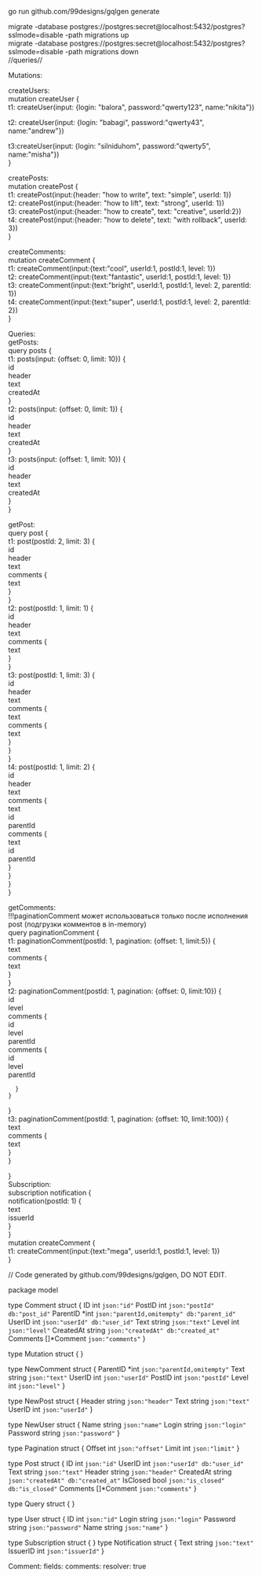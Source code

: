 go run github.com/99designs/gqlgen generate  

migrate -database postgres://postgres:secret@localhost:5432/postgres?sslmode=disable -path migrations up  
migrate -database postgres://postgres:secret@localhost:5432/postgres?sslmode=disable -path migrations down  
//queries//

Mutations: 

createUsers:  
mutation createUser {  
  t1: createUser(input: {login: "balora", password:"qwerty123", name:"nikita"})  

  t2: createUser(input: {login: "babagi", password:"qwerty43", name:"andrew"})  

  t3:createUser(input: {login: "silniduhom", password:"qwerty5", name:"misha"})  
}  
  
createPosts:  
mutation createPost {  
  t1: createPost(input:{header: "how to write", text: "simple", userId: 1})  
  t2: createPost(input:{header: "how to lift", text: "strong", userId: 1})  
  t3: createPost(input:{header: "how to create", text: "creative", userId:2})  
  t4: createPost(input:{header: "how to delete", text: "with rollback", userId: 3})  
}  
  
createComments:  
mutation createComment {  
  t1: createComment(input:{text:"cool", userId:1, postId:1, level: 1})  
  t2: createComment(input:{text:"fantastic", userId:1, postId:1, level: 1})  
  t3: createComment(input:{text:"bright", userId:1, postId:1, level: 2, parentId: 1})  
  t4: createComment(input:{text:"super", userId:1, postId:1, level: 2, parentId: 2})  
}  
  
Queries:  
getPosts:  
query posts {  
  t1: posts(input: {offset: 0, limit: 10}) {  
    id  
    header  
    text  
    createdAt  
  }  
  t2: posts(input: {offset: 0, limit: 1}) {  
    id  
    header  
    text  
    createdAt  
  }  
  t3: posts(input: {offset: 1, limit: 10}) {  
    id  
    header   
    text  
    createdAt  
  }  
}  

getPost:  
query post {  
  t1: post(postId: 2, limit: 3) {  
    id  
    header  
    text  
    comments {  
      text  
    }  
  }  
  t2: post(postId: 1, limit: 1) {  
    id  
    header  
    text  
    comments {  
      text  
    }  
  }  
  t3: post(postId: 1, limit: 3) {  
    id  
    header  
    text  
    comments {  
      text  
      comments {  
        text  
      }  
    }  
  }  
   t4: post(postId: 1, limit: 2) {  
    id  
    header  
    text  
    comments {  
      text  
      id  
      parentId  
      comments {  
        text   
        id   
        parentId  
      }  
    }  
  }  
}  

getComments:  
!!!paginationComment может использоваться только после исполнения post (подгрузки комментов в in-memory)  
query paginationComment {   
  t1: paginationComment(postId: 1,  pagination: {offset: 1, limit:5}) {  
    text  
    comments {  
      text  
    }  
  }  
  t2: paginationComment(postId: 1,  pagination: {offset: 0, limit:10}) {  
    id  
    level  
    comments {  
      id  
      level  
      parentId  
      comments {      
        id  
        level  
      	parentId  
          
      }  
    }  
  }  
  t3: paginationComment(postId: 1,  pagination: {offset: 10, limit:100}) {  
    text   
    comments {  
      text  
    }  
  }  
   
}  
Subscription:  
subscription notification {  
  notification(postId: 1) {  
    text  
    issuerId  
  }  
}  
mutation createComment {  
  t1: createComment(input:{text:"mega", userId:1, postId:1, level: 1})   
}  



// Code generated by github.com/99designs/gqlgen, DO NOT EDIT.

package model

type Comment struct {
	ID        int        `json:"id"`
	PostID    int        `json:"postId" db:"post_id"`
	ParentID  *int       `json:"parentId,omitempty" db:"parent_id"`
	UserID    int        `json:"userId" db:"user_id"`
	Text      string     `json:"text"`
	Level     int        `json:"level"`
	CreatedAt string     `json:"createdAt" db:"created_at"`
	Comments  []*Comment `json:"comments"`
}

type Mutation struct {
}

type NewComment struct {
	ParentID *int   `json:"parentId,omitempty"`
	Text     string `json:"text"`
	UserID   int    `json:"userId"`
	PostID   int    `json:"postId"`
	Level    int    `json:"level"`
}

type NewPost struct {
	Header string `json:"header"`
	Text   string `json:"text"`
	UserID int    `json:"userId"`
}

type NewUser struct {
	Name     string `json:"name"`
	Login    string `json:"login"`
	Password string `json:"password"`
}

type Pagination struct {
	Offset int `json:"offset"`
	Limit  int `json:"limit"`
}

type Post struct {
	ID        int        `json:"id"`
	UserID    int        `json:"userId" db:"user_id"`
	Text      string     `json:"text"`
	Header    string     `json:"header"`
	CreatedAt string     `json:"createdAt" db:"created_at"`
	IsClosed bool `json:"is_closed" db:"is_closed"`
	Comments  []*Comment `json:"comments"`
}

type Query struct {
}

type User struct {
	ID       int    `json:"id"`
	Login    string `json:"login"`
	Password string `json:"password"`
	Name     string `json:"name"`
}

type Subscription struct {
}
type Notification struct {
	Text     string `json:"text"`
	IssuerID int    `json:"issuerId"`
}





Comment:
    fields:
      comments:
        resolver: true